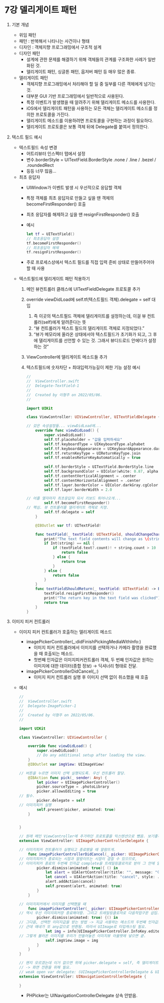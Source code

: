 # 7강 델리게이트 패턴

1. 기본 개념
    - 위임 패턴
    - 패턴 : 반복해서 나타나는 사건이나 형태
    - 디자인 : 객체지향 프로그래밍에서 구조적 설계
    - 디자인 패턴
        - 설계에 관한 문제를 해결하기 위해 객체들의 관계를 구조화한 사례가 일반화된 것.
        - 델리게이트 패턴, 싱글톤 패턴, 옵저버 패턴 등 매우 많은 종류.
    - 델리게이트 패턴
        - 객체지향 프로그래밍에서 처리해야 할 일 중 일부를 다른 객체에게 넘기는 것.
        - 대부분 GUI 기반 프로그래밍에서 일반적으로 사용된다.
        - 특정 이벤트가 발생했을 때 알려주기 위해 델리게이트 메소드를 사용한다.
        - iOS에서 델리게이트 패턴을 사용하는 모든 객체는 델리게이트 메소드를 정의한 프로토콜을 가진다.
        - 델리게이트 메소드를 이용하려면 프로토콜을 구현하는 과정이 필요하다.
        - 델리게이트 프로토콜은 보통 객체 뒤에 Delegate를 붙여서 정의한다.
2. 텍스트 필드 예시
    - 텍스트필드 속성 변경
        - 어트리뷰터 인스펙터 탭에서  설정
        - 변수.borderStyle = UITextField.BorderStyle .none / .line / .bezel / .roundedRect
        - 등등 너무 많음...
    - 최초 응답자
        - UIWindow가 이벤트 발생 시 우선적으로 응답할 객체
        - 특정 객체를 최초 응답자로 만들고 싶을 땐 객체의 becomeFirstResponder() 호출
        - 최초 응답자를 해제하고 싶을 땐 resignFirstResponder() 호출
        - 예시
            
            ```swift
            let tf = UITextField()
            // 최초응답자 설정
            tf.becomeFirstResponder()
            // 최초응답자 해제
            tf.resignFirstResponder()
            ```
            
        - 주로 프로세스상에서 텍스트 필드를 직접 입력 준비 상태로 만들어주어야 할 때 사용
    - 텍스트필드에 델리게이트 패턴 적용하기
        1. 메인 뷰컨트롤러 클래스에 UITextFieldDelegate 프로토콜 추가
        2. override viewDidLoad에 self.tf(텍스트필드 객체).delegate = self 대입
            1. 즉 이곳의 텍스트필드 객체에 델리게이트를 설정하는데, 이걸 뷰 컨트롤러(self)에게 알려준다는 뜻
            2. “뷰 컨트롤러가 텍스트 필드의 델리게이트 객체로 지정되었다.”
            3. “뷰가 메모리에 올라온 상태에서야 텍스트필드가 초기화가 되고, 그 후에 델리게이트를 선언할 수 있는 것. 그래서 뷰디드로드 안에다가 설정하는 것”
        3. ViewController에 델리게이트 메소드들 추가
        4. 텍스트필드에 숫자차단 + 최대입력가능길이 제한 기능 설정 예시
            
            ```swift
            //
            //  ViewController.swift
            //  Delegate-TextField-1
            //
            //  Created by 이형주 on 2022/05/06.
            //
            
            import UIKit
            
            class ViewController: UIViewController, UITextFieldDelegate {
            
            // 갖은 속성설정들... viewDidLoad에...
                override func viewDidLoad() {
                    super.viewDidLoad()
                    self.tf.placeholder = "값을 입력하세요"
                    self.tf.keyboardType = UIKeyboardType.alphabet
                    self.tf.keyboardAppearance = UIKeyboardAppearance.dark
                    self.tf.returnKeyType = UIReturnKeyType.join
                    self.tf.enablesReturnKeyAutomatically = true
                    
                    self.tf.borderStyle = UITextField.BorderStyle.line
                    self.tf.backgroundColor = UIColor(white: 0.87, alpha: 1.0)
                    self.tf.contentVerticalAlignment = .center
                    self.tf.contentHorizontalAlignment = .center
                    self.tf.layer.borderColor = UIColor.darkGray.cgColor
                    self.tf.layer.borderWidth = 2.0
            
            // 어플 열자마자 최초응답자 되서 키보드 튀어나오게... 
                    self.tf.becomeFirstResponder()
            // 핵심. 뷰 컨트롤러를 델리게이트 객체로 지정. 
                    self.tf.delegate = self
                }
            
                @IBOutlet var tf: UITextField!
            
                func textField(_ textField: UITextField, shouldChangeCharactersIn range: NSRange, replacementString string: String) -> Bool {
                    print("The text field contents will change as \(string)")
                    if Int(string) == nil {
                        if (textField.text?.count)! + string.count > 10  {
                            return false
                        } else {
                            return true
                        }
                    } else {
                        return false
                    }
                }
                func textFieldShouldReturn(_ textField: UITextField) -> Bool {
                    textField.resignFirstResponder()
                    print("The return key in the text field was clicked")
                    return true
                }
            }
            ```
            
3. 이미지 피커 컨트롤러
    - 이미지 피커 컨트롤러가 호출하는 델리게이트 메소드
        - imagePickerController(_:didFinishPickingMediaWithInfo:)
            - 이미지 피커 컨트롤러에서 이미지를 선택하거나 카메라 촬영을 완료했을 때 호출되는 메소드.
            - 첫번째 인자값은 이미지피커컨트롤러 객체, 두 번째 인자값은 원하는 이미지에 대한 데이터(종합 정보) → 딕셔너리 형태로 전달.
        - imagePickerControllerDidCancel(_:)
            - 이미지 피커 컨트롤러 실행 후 이미지 선택 없이 취소했을 때 호출
    - 예시
        
        ```swift
        //
        //  ViewController.swift
        //  Delegate-ImagePicker-1
        //
        //  Created by 이형주 on 2022/05/06.
        //
        
        import UIKit
        
        class ViewController: UIViewController {
        
            override func viewDidLoad() {
                super.viewDidLoad()
                // Do any additional setup after loading the view.
            }
            @IBOutlet var imgView: UIImageView!
        
        // 버튼을 누르면 이미지 선택 실행되도록. 우선 컨트롤러 할당. 
            @IBAction func pick(_ sender: Any) {
                let picker = UIImagePickerController()
                picker.sourceType = .photoLibrary
                picker.allowsEditing = true
        // 필수. 
                picker.delegate = self
        // 이미지피커 실행
                self.present(picker, animated: true)
            }
            
        
        }
        
        // 원래 메인 ViewController에 추가하던 프로토콜을 익스텐션으로 뺐음. 보기좋게.^^
        extension ViewController: UIImagePickerControllerDelegate {
        
        // 이미지피커 컨트롤러가 실행되고 종료됐을 때 알람뜨게. 
            func imagePickerControllerDidCancel(_ picker: UIImagePickerController) {
        // 이미지피커가 종료되는 시점과 알람이뜨는 시점이 겹칠 수 있으므로, 
        // 이미지피커 종료의 두번째 인자값 complete을 트레일링클로저로 받아 그 안에 알람실행구문 삽입.
                picker.dismiss(animated: true){ () in
                    let alert = UIAlertController(title: "", message: "이미지 선택이 취소되었습니다.", preferredStyle: .alert)
                    let cancel = UIAlertAction(title: "cancel", style: .cancel)
                    alert.addAction(cancel)
                    self.present(alert, animated: true)
                }
            }
        
        // 이미지피커에서 이미지를 선택했을 때    
            func imagePickerController(_ picker: UIImagePickerController, didFinishPickingMediaWithInfo info: [UIImagePickerController.InfoKey : Any]) {
        // 역시 우선 이미지피커창 종료해야함. 그리고 트레일링클로저로 다음작업구문 삽입.
                picker.dismiss(animated: true) {() in
        // 그다음, 선택한 이미지값을 받는 방법 -> 지금 사용하는 메소드의 두번째 인자값의 딕셔너리 키 값을 이용하는 것.
        // 근데 얘네가 또 any값으로 반환됨. 따라서 UIImage로 타입캐스팅 필요.
                    let img = info[UIImagePickerController.InfoKey.editedImage] as? UIImage
        // 그렇게 불러온 이미지를 우리가 만들어놓은 이미지뷰 아울렛에 넣으면 끝.
                    self.imgView.image = img
                }
            }
        }
        
        // 왠지 모르겠는데 이거 없으면 위에 picker.delegate = self, 즉 델리게이트 할당부터가 안됨.
        // -> 화면 전환을 위해 필요.
        // weak open var delegate: (UIImagePickerControllerDelegate & UINavigationControllerDelegate)?
        extension ViewController: UINavigationControllerDelegate {
            
        }
        ```
        
        - PHPicker는  UINavigationControllerDelegate 상속 안받음.
